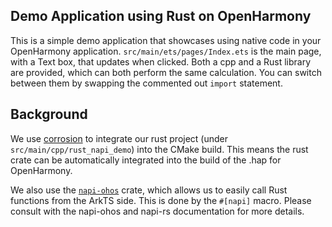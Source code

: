 ## Demo Application using Rust on OpenHarmony

This is a simple demo application that showcases using native code in your OpenHarmony application.
`src/main/ets/pages/Index.ets` is the main page, with a Text box, that updates when clicked.
Both a cpp and a Rust library are provided, which can both perform the same calculation.
You can switch between them by swapping the commented out `import` statement.

## Background

We use [corrosion] to integrate our rust project (under `src/main/cpp/rust_napi_demo`) into the CMake build.
This means the rust crate can be automatically integrated into the build of the .hap for OpenHarmony.

We also use the [`napi-ohos`](https://github.com/ohos-rs/ohos-rs) crate, which allows us to easily call Rust functions
from the ArkTS side. This is done by the `#[napi]` macro. Please consult with the napi-ohos and napi-rs documentation
for more details.

[corrosion]: https://github.com/corrosion-rs/corrosion
